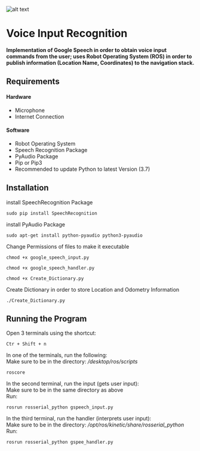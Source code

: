 ![alt text](https://github.com/SmartWheelchair/Systems/blob/master/Wheelchair%203D%20Part%20Images/UCSD_Wheelchair_Team_Logo.png "Logo")

# Voice Input Recognition
 **Implementation of Google Speech in order to obtain voice input commands from the user; uses Robot Operating System (ROS) in order to publish information (Location Name, Coordinates) to the navigation stack.**

## Requirements
#### Hardware
- Microphone
- Internet Connection 
#### Software
- Robot Operating System
- Speech Recognition Package
- PyAudio Package
- Pip or Pip3
- Recommended to update Python to latest Version (3.7)

## Installation
install SpeechRecognition Package
```
sudo pip install SpeechRecognition 
```
install PyAudio Package
```
sudo apt-get install python-pyaudio python3-pyaudio
```
Change Permissions of files to make it executable
```
chmod +x google_speech_input.py
```
```
chmod +x google_speech_handler.py
```
```
chmod +x Create_Dictionary.py
```
Create Dictionary in order to store Location and Odometry Information
```
./Create_Dictionary.py
```

## Running the Program

Open 3 terminals using the shortcut:  
``` 
Ctr + Shift + n 
```

In one of the terminals, run the following:  
Make sure to be in the directory: */desktop/ros/scripts*  
``` 
roscore
```
In the second terminal, run the input (gets user input):  
Make sure to be in the same directory as above  
Run:  
```
rosrun rosserial_python gspeech_input.py
```
In the third terminal, run the handler (interprets user input):  
Make sure to be in the directory: */opt/ros/kinetic/share/rosserial_python*  
Run: 
```
rosrun rosserial_python gspee_handler.py
```

